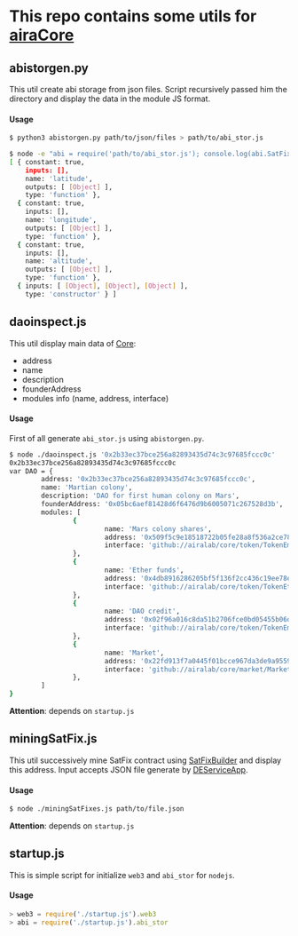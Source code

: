 # This repo contains some utils for [airaCore](https://github.com/airalab/core)

## abistorgen.py

This util create abi storage from json files.
Script recursively passed him the directory and display the data in the
module JS format.

#### Usage

```bash
$ python3 abistorgen.py path/to/json/files > path/to/abi_stor.js
```

```bash
$ node -e "abi = require('path/to/abi_stor.js'); console.log(abi.SatFix)"
[ { constant: true,
    inputs: [],
    name: 'latitude',
    outputs: [ [Object] ],
    type: 'function' },
  { constant: true,
    inputs: [],
    name: 'longitude',
    outputs: [ [Object] ],
    type: 'function' },
  { constant: true,
    inputs: [],
    name: 'altitude',
    outputs: [ [Object] ],
    type: 'function' },
  { inputs: [ [Object], [Object], [Object] ],
    type: 'constructor' } ]
```

## daoinspect.js

This util display main data of [Core](https://github.com/airalab/core/blob/master/sol/dao/Core.sol):
+ address
+ name
+ description
+ founderAddress
+ modules info (name, address, interface)

#### Usage
First of all generate `abi_stor.js` using `abistorgen.py`.

```bash
$ node ./daoinspect.js '0x2b33ec37bce256a82893435d74c3c97685fccc0c'
0x2b33ec37bce256a82893435d74c3c97685fccc0c
var DAO = {
        address: '0x2b33ec37bce256a82893435d74c3c97685fccc0c',
        name: 'Martian colony',
        description: 'DAO for first human colony on Mars',
        founderAddress: '0x05bc6aef81428d6f6476d9b6005071c267528d3b',
        modules: [
                {
                        name: 'Mars colony shares',
                        address: '0x509f5c9e18518722b05fe28a8f536a2ce7810a35'
                        interface: 'github://airalab/core/token/TokenEmission.sol'
                },
                {
                        name: 'Ether funds',
                        address: '0x4db8916286205bf5f136f2cc436c19ee78e1c270'
                        interface: 'github://airalab/core/token/TokenEther.sol'
                },
                {
                        name: 'DAO credit',
                        address: '0x02f96a016c8da51b2706fce0bd05455b06d65c5c'
                        interface: 'github://airalab/core/token/TokenEmission.sol'
                },
                {
                        name: 'Market',
                        address: '0x22fd913f7a0445f01bcce967da3de9a95599abde'
                        interface: 'github://airalab/core/market/Market.sol'
                },
        ]
}
```
**Attention**: depends on `startup.js`

## miningSatFix.js

This util successively mine SatFix contract using
[SatFixBuilder](https://github.com/simonpavlov/contracts/blob/master/builder/BuilderSatFix.sol)
and display this address. Input accepts JSON file generate by [DEServiceApp](https://github.com/simonpavlov/DEServiceApp).

#### Usage
```bash
$ node ./miningSatFixes.js path/to/file.json
```
**Attention**: depends on `startup.js`

## startup.js

This is simple script for initialize `web3` and `abi_stor` for `nodejs`.

#### Usage
```javascript
> web3 = require('./startup.js').web3
> abi = require('./startup.js').abi_stor
```
